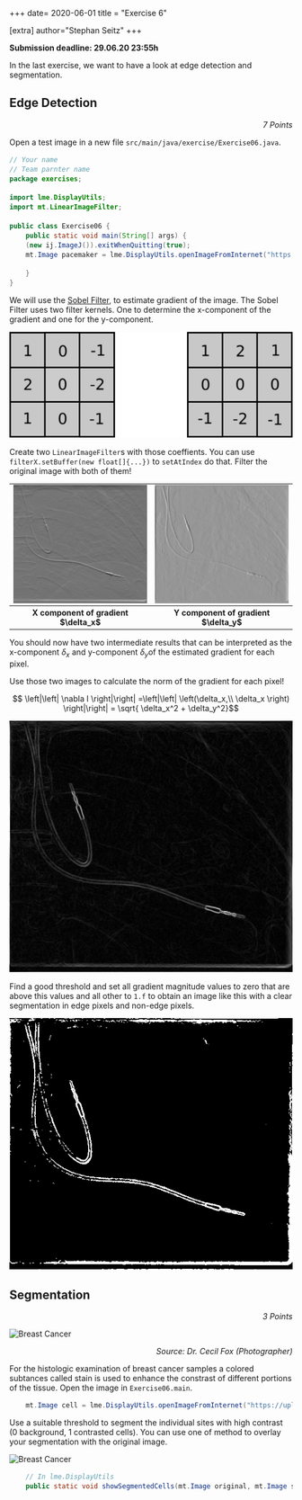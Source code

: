 +++
date= 2020-06-01
title = "Exercise 6"

[extra]
author="Stephan Seitz"
+++


**Submission deadline: 29.06.20 23:55h**

In the last exercise, we want to have a look at edge detection and segmentation.

## Edge Detection
<P align=right> <i>7 Points</i>


Open a test image in a new file `src/main/java/exercise/Exercise06.java`.

```java
// Your name
// Team parnter name
package exercises;

import lme.DisplayUtils;
import mt.LinearImageFilter;

public class Exercise06 {
    public static void main(String[] args) {
	(new ij.ImageJ()).exitWhenQuitting(true);
	mt.Image pacemaker = lme.DisplayUtils.openImageFromInternet("https://mt2-erlangen.github.io/pacemaker.png", ".png");

    }
}
```

We will use the [Sobel Filter](https://en.wikipedia.org/wiki/Sobel_operator), to estimate gradient of the image.
The Sobel Filter uses two filter kernels. One to determine the x-component of the gradient and one for the y-component.

![Sobel](../sobel.png)

Create two `LinearImageFilter`s with those coeffients. You can use `filterX.setBuffer(new float[]{...})` to `setAtIndex` do that.
Filter the original image with both of them!

<table>
    <tr>
	<td><a href="../Edges_X.png" ><img align="center" src="../Edges_X.png" ></a></td>
	<td><a href="../Edges_Y.png" ><img align="center" src="../Edges_Y.png" ></a></td>
    </tr>
    <tr>
	<th>X component of gradient $\delta_x$</th>
	<th>Y component of gradient $\delta_y$</th>
    </tr>
</table>

You should now have two intermediate results that can be interpreted as the x-component $\delta_x$
and y-component $\delta_y$of the estimated gradient for each pixel.


Use those two images to calculate the norm of the gradient for each pixel!

$$ \left|\left| \nabla I \right|\right| =\left|\left| \left(\delta_x,\\ \delta_x \right) \right|\right| = \sqrt{ \delta_x^2 + \delta_y^2}$$


![Gradient](../Gradient_Magnitude.png)

Find a good threshold and set all gradient magnitude values to zero that are above this values and all other to `1.f` to
obtain an image like this with a clear segmentation in edge pixels and non-edge pixels.

![Gradient Segmented](../Gradient_Segmented.png)

## Segmentation

<P align=right> <i>3 Points</i>

![Breast Cancer](https://upload.wikimedia.org/wikipedia/commons/c/c4/Breast_cancer_cells.jpg)

<P align=right> <i>Source: Dr. Cecil Fox (Photographer)</i>

For the histologic examination of breast cancer samples a colored subtances called stain is used to enhance the constrast
of different portions of the tissue. Open the image in `Exercise06.main`.

```java
    mt.Image cell = lme.DisplayUtils.openImageFromInternet("https://upload.wikimedia.org/wikipedia/commons/c/c4/Breast_cancer_cells.jpg", ".jpg");
```
Use a suitable threshold to segment the individual sites with high contrast (0 background, 1 contrasted cells).
You can use one of method to overlay your segmentation with the original image.


![Breast Cancer](../color_segmentation.png)

```java
    // In lme.DisplayUtils
    public static void showSegmentedCells(mt.Image original, mt.Image segmented) 
```

<!--## Morphologic Operations-->

<!--<P align=right> <i>5 Bonus points</i>-->

<!--[>![Breast Cancer](../one_color.png)<]-->
<!--![Breast Cancer](../one_color.png)-->

